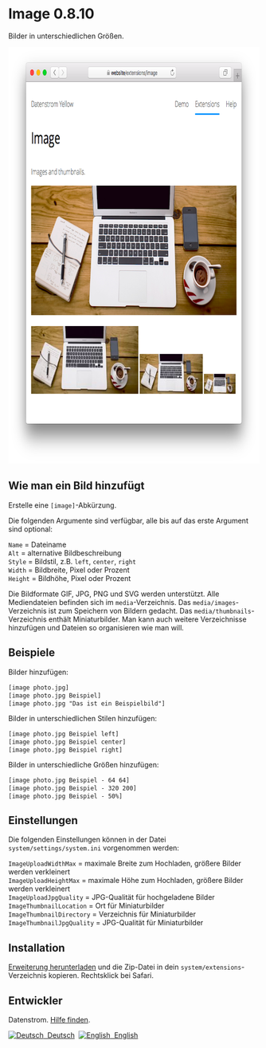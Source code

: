 Image 0.8.10
============
Bilder in unterschiedlichen Größen.

<p align="center"><img src="image-screenshot.png?raw=true" width="795" height="836" alt="Bildschirmfoto"></p>

## Wie man ein Bild hinzufügt

Erstelle eine `[image]`-Abkürzung.

Die folgenden Argumente sind verfügbar, alle bis auf das erste Argument sind optional:
 
`Name` = Dateiname  
`Alt` = alternative Bildbeschreibung  
`Style` = Bildstil, z.B. `left`, `center`, `right`  
`Width` = Bildbreite, Pixel oder Prozent  
`Height` = Bildhöhe, Pixel oder Prozent   

Die Bildformate GIF, JPG, PNG und SVG werden unterstützt. Alle Mediendateien befinden sich im `media`-Verzeichnis. Das `media/images`-Verzeichnis ist zum Speichern von Bildern gedacht. Das `media/thumbnails`-Verzeichnis enthält Miniaturbilder. Man kann auch weitere Verzeichnisse hinzufügen und Dateien so organisieren wie man will.

## Beispiele

Bilder hinzufügen:

    [image photo.jpg]
    [image photo.jpg Beispiel]
    [image photo.jpg "Das ist ein Beispielbild"]

Bilder in unterschiedlichen Stilen hinzufügen:

    [image photo.jpg Beispiel left]
    [image photo.jpg Beispiel center]
    [image photo.jpg Beispiel right]

Bilder in unterschiedliche Größen hinzufügen:

    [image photo.jpg Beispiel - 64 64]
    [image photo.jpg Beispiel - 320 200]
    [image photo.jpg Beispiel - 50%]

## Einstellungen

Die folgenden Einstellungen können in der Datei `system/settings/system.ini` vorgenommen werden:

`ImageUploadWidthMax` = maximale Breite zum Hochladen, größere Bilder werden verkleinert  
`ImageUploadHeightMax` = maximale Höhe zum Hochladen, größere Bilder werden verkleinert  
`ImageUploadJpgQuality` = JPG-Qualität für hochgeladene Bilder  
`ImageThumbnailLocation` = Ort für Miniaturbilder  
`ImageThumbnailDirectory` = Verzeichnis für Miniaturbilder  
`ImageThumbnailJpgQuality` = JPG-Qualität für Miniaturbilder  

## Installation

[Erweiterung herunterladen](https://github.com/datenstrom/yellow-extensions/raw/master/zip/image.zip) und die Zip-Datei in dein `system/extensions`-Verzeichnis kopieren. Rechtsklick bei Safari.

## Entwickler

Datenstrom. [Hilfe finden](https://datenstrom.se/de/yellow/help/).

<p>
<a href="README-de.md"><img src="https://raw.githubusercontent.com/datenstrom/yellow-extensions/master/source/help/language-de.png" width="15" height="15" alt="Deutsch">&nbsp; Deutsch</a>&nbsp;
<a href="README.md"><img src="https://raw.githubusercontent.com/datenstrom/yellow-extensions/master/source/help/language-en.png" width="15" height="15" alt="English">&nbsp; English</a>&nbsp;
</p>
